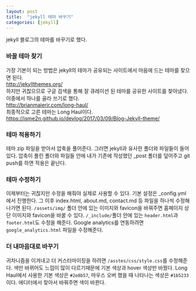 ```yaml
---
layout: post
title:  "jekyll 테마 바꾸기"
categories: [jekyll]
---
```

jekyll 블로그의 테마를 바꾸기로 했다.

### 바꿀 테마 찾기
가장 기본이 되는 방법은 jekyll의 테마가 공유되는 사이트에서 마음에 드는 테마를 찾으면 된다.<br>
<http://jekyllthemes.org/><br>
하지만 귀찮으므로 구글 검색을 통해 잘 큐레이션 된 테마를 공유한 사이트를 찾아냈다. 이중에서 하나를 골라 쓰기로 했다.<br>
<http://brianmaierjr.com/long-haul/><br>
최종적으로 고른 테마는 Long Haul이다.<br>
<https://isme2n.github.io/devlog/2017/03/09/Blog-Jekyll-theme/>

### 테마 적용하기
테마 zip 파일을 받아서 압축을 풀어준다. 그러면 jekyll과 유사한 폴더와 파일들이 들어있다. 압축이 풀린 폴더와 파일들 안에 내가 기존에 작성했던 _post 폴더를 덮어주고 git push를 하면 적용은 끝난다.

### 테마 수정하기
이제부터는 귀찮지만 수정을 해줘야 실제로 사용할 수 있다. 기본 설정은 _config.yml에서 진행한다. 그 이후 index.html, about.md, contact.md 등 파일을 하나씩 수정해나가면 된다. `/assets/img/` 폴더 안에 있는 이미지와 favicon을 바꿔주면 홈페이지 상단 이미지와 favicon을 바꿀 수 있다. `/_include/`폴더 안에 있는 `header.html`과 `footer.html`도 수정을 해준다. Google analytics를 연동하려면 `google_analytics.html` 파일을 수정해준다.

### 더 내마음대로 바꾸기
귀차니즘을 이겨내고 더 커스터마이징을 하려면 `/asstes/css/style.css`를 수정해준다. 색만 바뀌어도 느낌이 많이 다르기때문에 기본 색상과 hover 색상만 바꿨다. Long Haul에서 사용한 기본 색상은 `#2e8b57`, 마우스 오버 했을 때 나타나는 색상은 `#1b5233`이다. 에디터에서 찾아서 바꿔주면 색이 바뀐다.
